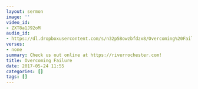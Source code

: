 ```yaml
---
layout: sermon
image: ''
video_id:
- ZXT8a1J92oM
audio_id:
- https://dl.dropboxusercontent.com/s/n32p58owzbfdzx8/Overcoming%20Failure.mp3?dl=0
verses:
- none
summary: Check us out online at https://riverrochester.com!
title: Overcoming Failure
date: 2017-05-24 11:55
categories: []
tags: []
---
```

